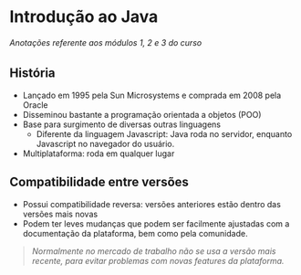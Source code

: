 # Introdução ao Java

###### _Anotações referente aos módulos 1, 2 e 3 do curso_

## História

- Lançado em 1995 pela Sun Microsystems e comprada em 2008 pela Oracle
- Disseminou bastante a programação orientada a objetos (POO)
- Base para surgimento de diversas outras linguagens
  - Diferente da linguagem Javascript: Java roda no servidor, enquanto Javascript no navegador do usuário.
- Multiplataforma: roda em qualquer lugar

## Compatibilidade entre versões

- Possui compatibilidade reversa: versões anteriores estão dentro das versões mais novas
- Podem ter leves mudanças que podem ser facilmente ajustadas com a documentação da plataforma, bem como pela comunidade.

> _Normalmente no mercado de trabalho não se usa a versão mais recente, para evitar problemas com novas features da plataforma._